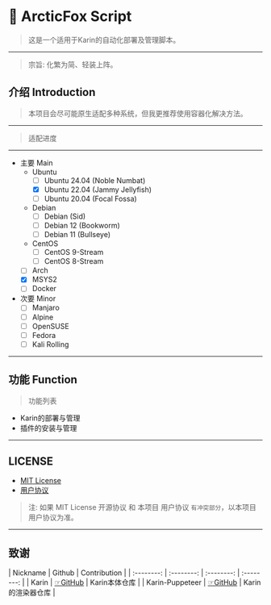 # 🍥 ArcticFox Script
> 这是一个适用于Karin的自动化部署及管理脚本。
---
> 宗旨: 化繁为简、轻装上阵。

## 介绍 Introduction
> 本项目会尽可能原生适配多种系统，但我更推荐使用容器化解决方法。
---
> 适配进度
---
- 主要 Main
  - Ubuntu
    - [ ] Ubuntu 24.04 (Noble Numbat)
    - [x] Ubuntu 22.04 (Jammy Jellyfish)
    - [ ] Ubuntu 20.04 (Focal Fossa)
  - Debian
    - [ ] Debian (Sid)
    - [ ] Debian 12 (Bookworm)
    - [ ] Debian 11 (Bullseye)
  - CentOS
    - [ ] CentOS 9-Stream
    - [ ] CentOS 8-Stream
  - [ ] Arch
  - [x] MSYS2
  - [ ] Docker
- 次要 Minor
  - [ ] Manjaro
  - [ ] Alpine
  - [ ] OpenSUSE
  - [ ] Fedora
  - [ ] Kali Rolling
---

## 功能 Function
> 功能列表
  - Karin的部署与管理
  - 插件的安装与管理
---
## LICENSE
- [MIT License](https://github.com/ArcticFox520/Karin-Script/blob/main/LICENSE)
-  [用户协议](https://github.com/ArcticFox520/Karin-Script/blob/main/用户协议.txt)
> 注: 如果 MIT License 开源协议 和 本项目 用户协议 `有冲突部分`，以本项目用户协议为准。

---
## 致谢
| Nickname | Github | Contribution |
| :--------: | :--------: | :--------: | :--------: |
| Karin | [☞GitHub](https://github.com/KarinJS/Karin) | Karin本体仓库 |
| Karin-Puppeteer | [☞GitHub](https://github.com/KarinJS/karin-puppeteer) | Karin的渲染器仓库 |